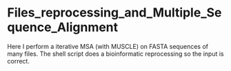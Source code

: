 # Files_reprocessing_and_Multiple_Sequence_Alignment
Here I perform a iterative MSA (with MUSCLE) on FASTA sequences of many files. The shell script does a bioinformatic reprocessing so the input is correct.
